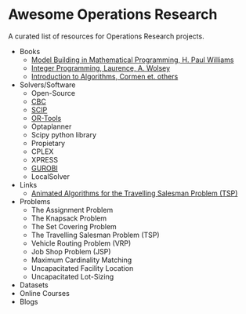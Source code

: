# Awesome Operations Research
A curated list of resources for Operations Research projects.

* Books
  * [Model Building in Mathematical Programming, H. Paul Williams](https://www.thriftbooks.com/w/model-building-in-mathematical-programming--4th-edition_h-paul-williams/470378/item/)
  * [Integer Programming, Laurence, A. Wolsey](https://www.thriftbooks.com/w/integer-programming_laurence-a-wolsey/336504/item/)
  * [Introduction to Algorithms, Cormen et. others](https://www.thriftbooks.com/w/introduction-to-algorithms_clifford-stein_thomas-h-cormen/254823/)
* Solvers/Software
  * Open-Source
   * [CBC](https://github.com/coin-or/Cbc)
   * [SCIP](https://www.scipopt.org/)
   * [OR-Tools](https://developers.google.com/optimization/)
   * Optaplanner
   * Scipy python library
  * Propietary
   * CPLEX
   * XPRESS
   * [GUROBI](https://www.gurobi.com/)
   * LocalSolver
* Links
  * [Animated Algorithms for the Travelling Salesman Problem (TSP)](https://stemlounge.com/animated-algorithms-for-the-traveling-salesman-problem/)
* Problems
  * The Assignment Problem
  * The Knapsack Problem
  * The Set Covering Problem
  * The Travelling Salesman Problem (TSP)
  * Vehicle Routing Problem (VRP)
  * Job Shop Problem (JSP)
  * Maximum Cardinality Matching
  * Uncapacitated Facility Location
  * Uncapacitated Lot-Sizing
* Datasets
* Online Courses
* Blogs
